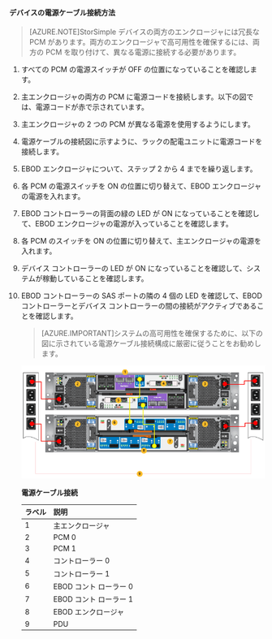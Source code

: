 <!--author=alkohli last changed: 9/16/15-->


#### デバイスの電源ケーブル接続方法

>[AZURE.NOTE]StorSimple デバイスの両方のエンクロージャには冗長な PCM があります。両方のエンクロージャで高可用性を確保するには、両方の PCM を取り付けて、異なる電源に接続する必要があります。

1. すべての PCM の電源スイッチが OFF の位置になっていることを確認します。

2. 主エンクロージャの両方の PCM に電源コードを接続します。以下の図では、電源コードが赤で示されています。

3. 主エンクロージャの 2 つの PCM が異なる電源を使用するようにします。

4. 電源ケーブルの接続図に示すように、ラックの配電ユニットに電源コードを接続します。

5. EBOD エンクロージャについて、ステップ 2 から 4 までを繰り返します。

6. 各 PCM の電源スイッチを ON の位置に切り替えて、EBOD エンクロージャの電源を入れます。

7. EBOD コントローラーの背面の緑の LED が ON になっていることを確認して、EBOD エンクロージャの電源が入っていることを確認します。

8. 各 PCM のスイッチを ON の位置に切り替えて、主エンクロージャの電源を入れます。

9. デバイス コントローラーの LED が ON になっていることを確認して、システムが稼動していることを確認します。

10. EBOD コントローラーの SAS ポートの隣の 4 個の LED を確認して、EBOD コントローラーとデバイス コントローラーの間の接続がアクティブであることを確認します。

    >[AZURE.IMPORTANT]システムの高可用性を確保するために、以下の図に示されている電源ケーブル接続構成に厳密に従うことをお勧めします。

    ![4U デバイスの電源ケーブル接続](./media/storsimple-cable-8600-for-power/HCSCableYour4UDeviceforPower.png)

    **電源ケーブル接続**

    |ラベル|説明|
    |:----|:----------|
    |1|主エンクロージャ|
    |2|PCM 0|
    |3|PCM 1|
    |4|コントローラー 0|
    |5|コントローラー 1|
    |6|EBOD コント ローラー 0|
    |7|EBOD コント ローラー 1|
    |8|EBOD エンクロージャ|
    |9|PDU|

<!---HONumber=Oct15_HO3-->